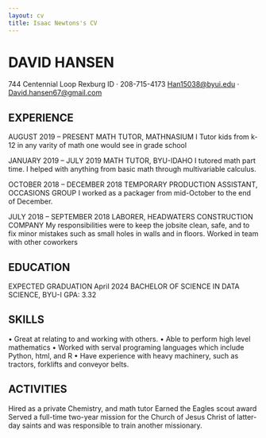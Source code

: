 ```yaml
---
layout: cv
title: Isaac Newtons's CV
---
```


# DAVID HANSEN
744 Centennial Loop Rexburg ID · 208-715-4173
  Han15038@byui.edu · David.hansen67@gmail.com


## EXPERIENCE
AUGUST 2019 – PRESENT
MATH TUTOR, MATHNASIUM
I Tutor kids from k-12 in any varity of math one would see in grade school

JANUARY 2019 – JULY 2019
MATH TUTOR, BYU-IDAHO
I tutored math part time. I helped with anything from basic math through multivariable calculus.

OCTOBER 2018 – DECEMBER 2018
TEMPORARY PRODUCTION ASSISTANT, OCCASIONS GROUP
I worked as a packager from mid-October to the end of December.

JULY 2018 – SEPTEMBER 2018
LABORER, HEADWATERS CONSTRUCTION COMPANY
My responsibilities were to keep the jobsite clean, safe, and to fix minor mistakes such as small holes in walls and in floors.
Worked in team with other coworkers

## EDUCATION
EXPECTED GRADUATION April 2024
BACHELOR OF SCIENCE IN DATA SCIENCE, BYU-I
GPA: 3.32

## SKILLS
•	Great at relating to and working with others.
•	Able to perform high level mathematics	•	Worked with serval programing languages which include Python, html, and R
•	Have experience with heavy machinery, such as tractors, forklifts and conveyor belts.

## ACTIVITIES
Hired as a private Chemistry, and math tutor
Earned the Eagles scout award
Served a full-time two-year mission for the Church of Jesus Christ of latter-day saints and was responsible to train another missionary.


<!-- ### Footer

Last updated: March 29th 2023 -->


